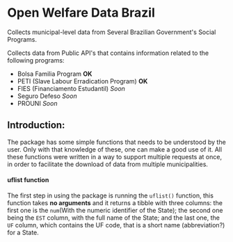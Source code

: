 # Open Welfare Data Brazil

Collects municipal-level data from Several Brazilian Government's Social Programs.

Collects data from Public API's that contains information related to the following programs:
- Bolsa Familia Program  **OK**
- PETI (Slave Labour Erradication Program)  **OK**
- FIES (Financiamento Estudantil)  *Soon*
- Seguro Defeso  *Soon*
- PROUNI  *Soon*

## Introduction:
The package has some simple functions that needs to be understood by the user. Only with that knowledge of these, one can make a good use of it. All these functions were written in a way to support multiple requests at once, in order to facilitate the download of data from multiple municipalities.

#### **uflist function** 

The first step in using the package is running the ``uflist()`` function, this function takes **no arguments** and it returns a tibble with three columns: the first one is the ``num``(With the numeric identifier of the State); the second one being the ``EST`` column, with the full name of the State; and the last one, the ``UF`` column, which contains the UF code, that is a short name (abbreviation?) for a State.

